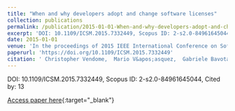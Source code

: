 ```yaml
---
title: "When and why developers adopt and change software licenses"
collection: publications
permalink: /publication/2015-01-01-When-and-why-developers-adopt-and-change-software-licenses
excerpt: 'DOI: 10.1109/ICSM.2015.7332449, Scopus ID: 2-s2.0-84961645044, Cited by: 13'
date: 2015-01-01
venue: 'In the proceedings of 2015 IEEE International Conference on Software Maintenance and Evolution, ICSME 2015, Bremen, Germany, September 29 - October 1, 2015'
paperurl: 'https://doi.org/10.1109/ICSM.2015.7332449'
citation: ' Christopher Vendome,  Mario V&apos;asquez,  Gabriele Bavota,  Massimiliano Di,  Daniel Germ&apos;an,  Denys Poshyvanyk, &quot;When and why developers adopt and change software licenses.&quot; In the proceedings of 2015 IEEE International Conference on Software Maintenance and Evolution, ICSME 2015, Bremen, Germany, September 29 - October 1, 2015, 2015.'
---
```

DOI: 10.1109/ICSM.2015.7332449, Scopus ID: 2-s2.0-84961645044, Cited by: 13

[Access paper here](https://doi.org/10.1109/ICSM.2015.7332449){:target="_blank"}

